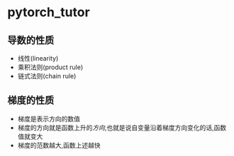 # pytorch_tutor

## 导数的性质
- 线性(linearity)
- 乘积法则(product rule)
- 链式法则(chain rule)

## 梯度的性质
- 梯度是表示方向的数值
- 梯度的方向就是函数上升的*方向*,也就是说自变量沿着梯度方向变化的话,函数值就变大
- 梯度的范数越大,函数上述越快
